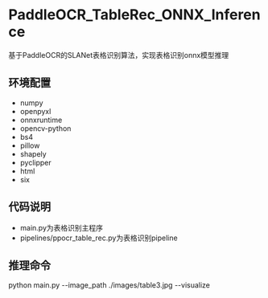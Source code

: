 # PaddleOCR_TableRec_ONNX_Inference
基于PaddleOCR的SLANet表格识别算法，实现表格识别onnx模型推理
## 环境配置
- numpy
- openpyxl
- onnxruntime
- opencv-python
- bs4
- pillow
- shapely
- pyclipper
- html
- six
## 代码说明
- main.py为表格识别主程序
- pipelines/ppocr_table_rec.py为表格识别pipeline
## 推理命令
python main.py --image_path ./images/table3.jpg --visualize